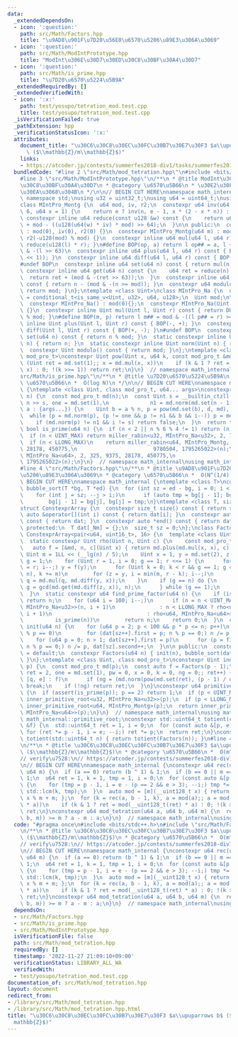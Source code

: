 ```yaml
---
data:
  _extendedDependsOn:
  - icon: ':question:'
    path: src/Math/Factors.hpp
    title: "\u9AD8\u901F\u7D20\u56E0\u6570\u5206\u89E3\u306A\u3069"
  - icon: ':question:'
    path: src/Math/ModIntPrototype.hpp
    title: "ModInt\u306E\u30D7\u30ED\u30C8\u30BF\u30A4\u30D7"
  - icon: ':question:'
    path: src/Math/is_prime.hpp
    title: "\u7D20\u6570\u5224\u5B9A"
  _extendedRequiredBy: []
  _extendedVerifiedWith:
  - icon: ':x:'
    path: test/yosupo/tetration_mod.test.cpp
    title: test/yosupo/tetration_mod.test.cpp
  _isVerificationFailed: true
  _pathExtension: hpp
  _verificationStatusIcon: ':x:'
  attributes:
    document_title: "\u30C6\u30C8\u30EC\u30FC\u30B7\u30E7\u30F3 $a\\upuparrows b$\
      \ ($\\mathbb{Z}/m\\mathbb{Z}$)"
    links:
    - https://atcoder.jp/contests/summerfes2018-div1/tasks/summerfes2018_f
  bundledCode: "#line 2 \"src/Math/mod_tetration.hpp\"\n#include <bits/stdc++.h>\n\
    #line 3 \"src/Math/ModIntPrototype.hpp\"\n/**\n * @title ModInt\u306E\u30D7\u30ED\
    \u30C8\u30BF\u30A4\u30D7\n * @category \u6570\u5B66\n * \u30E2\u30F3\u30B4\u30E1\
    \u30EA\u3068\u304B\n */\n\n// BEGIN CUT HERE\nnamespace math_internal {\nusing\
    \ namespace std;\nusing u32 = uint32_t;\nusing u64 = uint64_t;\nusing u128 = __uint128_t;\n\
    class MIntPro_Montg {\n  u64 mod, iv, r2;\n  constexpr u64 inv(u64 n, int e =\
    \ 6, u64 x = 1) {\n    return e ? inv(n, e - 1, x * (2 - x * n)) : x;\n  }\n \
    \ constexpr inline u64 reduce(const u128 &w) const {\n    return u64(w >> 64)\
    \ + mod - ((u128(u64(w) * iv) * mod) >> 64);\n  }\n\n public:\n  constexpr MIntPro_Montg()\
    \ : mod(0), iv(0), r2(0) {}\n  constexpr MIntPro_Montg(u64 m) : mod(m), iv(inv(m)),\
    \ r2(-u128(mod) % mod) {}\n  constexpr inline u64 mul(u64 l, u64 r) const { return\
    \ reduce(u128(l) * r); }\n#define BOP(op, a) return l op## = a, l += (mod << 1)\
    \ & -(l >> 63)\n  constexpr inline u64 plus(u64 l, u64 r) const { BOP(+, r - (mod\
    \ << 1)); }\n  constexpr inline u64 diff(u64 l, u64 r) const { BOP(-, r); }\n\
    #undef BOP\n  constexpr inline u64 set(u64 n) const { return mul(n, r2); }\n \
    \ constexpr inline u64 get(u64 n) const {\n    u64 ret = reduce(n) - mod;\n  \
    \  return ret + (mod & -(ret >> 63));\n  }\n  constexpr inline u64 norm(u64 n)\
    \ const { return n - (mod & -(n >= mod)); }\n  constexpr u64 modulo() const {\
    \ return mod; }\n};\ntemplate <class Uint>\nclass MIntPro_Na {\n  using DUint\
    \ = conditional_t<is_same_v<Uint, u32>, u64, u128>;\n  Uint mod;\n\n public:\n\
    \  constexpr MIntPro_Na() : mod(0){};\n  constexpr MIntPro_Na(Uint m) : mod(m)\
    \ {}\n  constexpr inline Uint mul(Uint l, Uint r) const { return DUint(l) * r\
    \ % mod; }\n#define BOP(m, p) return l m## = mod & -((l p## = r) >= mod)\n  constexpr\
    \ inline Uint plus(Uint l, Uint r) const { BOP(-, +); }\n  constexpr inline Uint\
    \ diff(Uint l, Uint r) const { BOP(+, -); }\n#undef BOP\n  constexpr inline Uint\
    \ set(u64 n) const { return n % mod; }\n  static constexpr inline Uint get(Uint\
    \ n) { return n; }\n  static constexpr inline Uint norm(Uint n) { return n; }\n\
    \  constexpr Uint modulo() const { return mod; }\n};\ntemplate <class Uint, class\
    \ mod_pro_t>\nconstexpr Uint pow(Uint x, u64 k, const mod_pro_t &md) {\n  for\
    \ (Uint ret = md.set(1);; x = md.mul(x, x))\n    if (k & 1 ? ret = md.mul(ret,\
    \ x) : 0; !(k >>= 1)) return ret;\n}\n}  // namespace math_internal\n#line 4 \"\
    src/Math/is_prime.hpp\"\n/**\n * @title \u7D20\u6570\u5224\u5B9A\n * @category\
    \ \u6570\u5B66\n *  O(log N)\n */\n\n// BEGIN CUT HERE\nnamespace math_internal\
    \ {\ntemplate <class Uint, class mod_pro_t, u64... args>\nconstexpr bool miller_rabin(Uint\
    \ n) {\n  const mod_pro_t md(n);\n  const Uint s = __builtin_ctzll(n - 1), d =\
    \ n >> s, one = md.set(1),\n             n1 = md.norm(md.set(n - 1));\n  for (auto\
    \ a : {args...}) {\n    Uint b = a % n, p = pow(md.set(b), d, md), i = s;\n  \
    \  while (p = md.norm(p), (p != one && p != n1 && b && i--)) p = md.mul(p, p);\n\
    \    if (md.norm(p) != n1 && i != s) return false;\n  }\n  return true;\n}\nconstexpr\
    \ bool is_prime(u64 n) {\n  if (n < 2 || n % 6 % 4 != 1) return (n | 1) == 3;\n\
    \  if (n < UINT_MAX) return miller_rabin<u32, MIntPro_Na<u32>, 2, 7, 61>(n);\n\
    \  if (n < LLONG_MAX)\n    return miller_rabin<u64, MIntPro_Montg, 2, 325, 9375,\
    \ 28178, 450775,\n                        9780504, 1795265022>(n);\n  return miller_rabin<u64,\
    \ MIntPro_Na<u64>, 2, 325, 9375, 28178, 450775,\n                      9780504,\
    \ 1795265022>(n);\n}\n}  // namespace math_internal\nusing math_internal::is_prime;\n\
    #line 4 \"src/Math/Factors.hpp\"\n/**\n * @title \u9AD8\u901F\u7D20\u56E0\u6570\
    \u5206\u89E3\u306A\u3069\n * @category \u6570\u5B66\n *  O(N^(1/4))\n */\n\n//\
    \ BEGIN CUT HERE\nnamespace math_internal {\ntemplate <class T>\nconstexpr void\
    \ bubble_sort(T *bg, T *ed) {\n  for (int sz = ed - bg, i = 0; i < sz; i++)\n\
    \    for (int j = sz; --j > i;)\n      if (auto tmp = bg[j - 1]; bg[j - 1] > bg[j])\n\
    \        bg[j - 1] = bg[j], bg[j] = tmp;\n}\ntemplate <class T, size_t _Nm>\n\
    struct ConstexprArray {\n  constexpr size_t size() const { return sz; }\n  constexpr\
    \ auto &operator[](int i) const { return dat[i]; }\n  constexpr auto *begin()\
    \ const { return dat; }\n  constexpr auto *end() const { return dat + sz; }\n\n\
    \ protected:\n  T dat[_Nm] = {};\n  size_t sz = 0;\n};\nclass Factors : public\
    \ ConstexprArray<pair<u64, uint16_t>, 16> {\n  template <class Uint, class mod_pro_t>\n\
    \  static constexpr Uint rho(Uint n, Uint c) {\n    const mod_pro_t md(n);\n \
    \   auto f = [&md, n, c](Uint x) { return md.plus(md.mul(x, x), c); };\n    const\
    \ Uint m = 1LL << (__lg(n) / 5);\n    Uint x = 1, y = md.set(2), z = 1, q = md.set(1),\
    \ g = 1;\n    for (Uint r = 1, i = 0; g == 1; r <<= 1) {\n      for (x = y, i\
    \ = r; i--;) y = f(y);\n      for (Uint k = 0; k < r && g == 1; g = gcd(md.get(q),\
    \ n), k += m)\n        for (z = y, i = min(m, r - k); i--;)\n          y = f(y),\
    \ q = md.mul(q, md.diff(y, x));\n    }\n    if (g == n) do {\n        z = f(z),\
    \ g = gcd(md.get(md.diff(z, x)), n);\n      } while (g == 1);\n    return g;\n\
    \  }\n  static constexpr u64 find_prime_factor(u64 n) {\n    if (is_prime(n))\
    \ return n;\n    for (u64 i = 100; i--;)\n      if (n = n < UINT_MAX    ? rho<u32,\
    \ MIntPro_Na<u32>>(n, i + 1)\n              : n < LLONG_MAX ? rho<u64, MIntPro_Montg>(n,\
    \ i + 1)\n                              : rho<u64, MIntPro_Na<u64>>(n, i + 1);\n\
    \          is_prime(n))\n        return n;\n    return 0;\n  }\n  constexpr void\
    \ init(u64 n) {\n    for (u64 p = 2; p < 100 && p * p <= n; p++)\n      if (n\
    \ % p == 0)\n        for (dat[sz++].first = p; n % p == 0;) n /= p, dat[sz - 1].second++;\n\
    \    for (u64 p = 0; n > 1; dat[sz++].first = p)\n      for (p = find_prime_factor(n);\
    \ n % p == 0;) n /= p, dat[sz].second++;\n  }\n\n public:\n  constexpr Factors()\
    \ = default;\n  constexpr Factors(u64 n) { init(n), bubble_sort(dat, dat + sz);\
    \ }\n};\ntemplate <class Uint, class mod_pro_t>\nconstexpr Uint inner_primitive_root(Uint\
    \ p) {\n  const mod_pro_t md(p);\n  const auto f = Factors(p - 1);\n  for (Uint\
    \ ret = 2, one = md.set(1), pw = 0, x = 0, k = 0, ng = 0;; ret++) {\n    for (auto\
    \ [q, e] : f)\n      if (ng = (md.norm(pow(md.set(ret), (p - 1) / q, md)) == one))\
    \ break;\n    if (!ng) return ret;\n  }\n}\nconstexpr u64 primitive_root(u64 p)\
    \ {\n  if (assert(is_prime(p)); p == 2) return 1;\n  if (p < UINT_MAX) return\
    \ inner_primitive_root<u32, MIntPro_Na<u32>>(p);\n  if (p < LLONG_MAX) return\
    \ inner_primitive_root<u64, MIntPro_Montg>(p);\n  return inner_primitive_root<u64,\
    \ MIntPro_Na<u64>>(p);\n}\n}  // namespace math_internal\nusing math_internal::Factors,\
    \ math_internal::primitive_root;\nconstexpr std::uint64_t totient(const Factors\
    \ &f) {\n  std::uint64_t ret = 1, i = 0;\n  for (const auto &[p, e] : f)\n   \
    \ for (ret *= p - 1, i = e; --i;) ret *= p;\n  return ret;\n}\nconstexpr auto\
    \ totient(std::uint64_t n) { return totient(Factors(n)); }\n#line 4 \"src/Math/mod_tetration.hpp\"\
    \n/**\n * @title \u30C6\u30C8\u30EC\u30FC\u30B7\u30E7\u30F3 $a\\upuparrows b$\
    \ ($\\mathbb{Z}/m\\mathbb{Z}$)\n * @category \u6570\u5B66\n *  O(m^(1/4))\n */\n\
    // verify\u7528:\n// https://atcoder.jp/contests/summerfes2018-div1/tasks/summerfes2018_f\n\
    \n// BEGIN CUT HERE\nnamespace math_internal {\nconstexpr u64 rec(u64 a, u64 b,\
    \ u64 m) {\n  if (a == 0) return (b ^ 1) & 1;\n  if (b == 0 || m == 1) return\
    \ 1;\n  u64 ret = 1, k = 1, tmp = 1, i = 0;\n  for (const auto &[p, e] : Factors(m))\
    \ {\n    for (tmp = p - 1, i = e - (p == 2 && e > 3); --i;) tmp *= p;\n    k =\
    \ std::lcm(k, tmp);\n  }\n  auto mod = [m](__uint128_t x) { return x < m ? x :\
    \ x % m + m; };\n  for (k = rec(a, b - 1, k), a = mod(a);; a = mod(__uint128_t(a)\
    \ * a))\n    if (k & 1 ? ret = mod(__uint128_t(ret) * a) : 0; !(k >>= 1)) return\
    \ ret;\n}\nconstexpr u64 mod_tetration(u64 a, u64 b, u64 m) {\n  return (a = rec(a,\
    \ b, m)) >= m ? a - m : a;\n}\n}  // namespace math_internal\nusing math_internal::mod_tetration;\n"
  code: "#pragma once\n#include <bits/stdc++.h>\n#include \"src/Math/Factors.hpp\"\
    \n/**\n * @title \u30C6\u30C8\u30EC\u30FC\u30B7\u30E7\u30F3 $a\\upuparrows b$\
    \ ($\\mathbb{Z}/m\\mathbb{Z}$)\n * @category \u6570\u5B66\n *  O(m^(1/4))\n */\n\
    // verify\u7528:\n// https://atcoder.jp/contests/summerfes2018-div1/tasks/summerfes2018_f\n\
    \n// BEGIN CUT HERE\nnamespace math_internal {\nconstexpr u64 rec(u64 a, u64 b,\
    \ u64 m) {\n  if (a == 0) return (b ^ 1) & 1;\n  if (b == 0 || m == 1) return\
    \ 1;\n  u64 ret = 1, k = 1, tmp = 1, i = 0;\n  for (const auto &[p, e] : Factors(m))\
    \ {\n    for (tmp = p - 1, i = e - (p == 2 && e > 3); --i;) tmp *= p;\n    k =\
    \ std::lcm(k, tmp);\n  }\n  auto mod = [m](__uint128_t x) { return x < m ? x :\
    \ x % m + m; };\n  for (k = rec(a, b - 1, k), a = mod(a);; a = mod(__uint128_t(a)\
    \ * a))\n    if (k & 1 ? ret = mod(__uint128_t(ret) * a) : 0; !(k >>= 1)) return\
    \ ret;\n}\nconstexpr u64 mod_tetration(u64 a, u64 b, u64 m) {\n  return (a = rec(a,\
    \ b, m)) >= m ? a - m : a;\n}\n}  // namespace math_internal\nusing math_internal::mod_tetration;"
  dependsOn:
  - src/Math/Factors.hpp
  - src/Math/is_prime.hpp
  - src/Math/ModIntPrototype.hpp
  isVerificationFile: false
  path: src/Math/mod_tetration.hpp
  requiredBy: []
  timestamp: '2022-11-27 21:09:10+09:00'
  verificationStatus: LIBRARY_ALL_WA
  verifiedWith:
  - test/yosupo/tetration_mod.test.cpp
documentation_of: src/Math/mod_tetration.hpp
layout: document
redirect_from:
- /library/src/Math/mod_tetration.hpp
- /library/src/Math/mod_tetration.hpp.html
title: "\u30C6\u30C8\u30EC\u30FC\u30B7\u30E7\u30F3 $a\\upuparrows b$ ($\\mathbb{Z}/m\\\
  mathbb{Z}$)"
---
```

